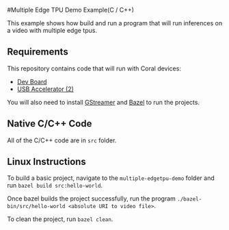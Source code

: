 #Multiple Edge TPU Demo Example(C / C++)

This example shows how build and run a program that will run inferences on a
video with multiple edge tpus.

## Requirements

This repository contains code that will run with Coral devices:

* [Dev Board](https://coral.ai/products/dev-board/)
* [USB Accelerator (2)](https://coral.ai/products/accelerator/)

You will also need to install [GStreamer](https://gstreamer.freedesktop.org/documentation/installing/) 
and [Bazel](https://docs.bazel.build/versions/master/install.html) to run the projects.

## Native C/C++ Code

All of the C/C++ code are in `src` folder.

## Linux Instructions

To build a basic project, navigate to the `multiple-edgetpu-demo` folder and 
run `bazel build src:hello-world`.

Once bazel builds the project successfully, run the program 
`./bazel-bin/src/hello-world <absolute URI to video file>`.

To clean the project, run `bazel clean`.